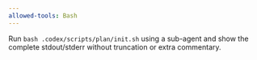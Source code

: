 ```yaml
---
allowed-tools: Bash
---
```


Run `bash .codex/scripts/plan/init.sh` using a sub-agent and show the complete stdout/stderr without truncation or extra commentary.
